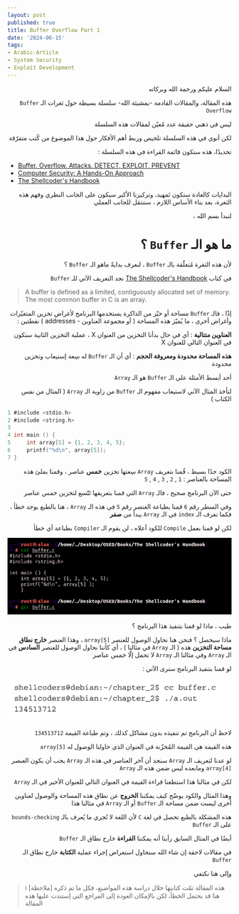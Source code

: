 ```yaml
---
layout: post
published: true
title: Buffer Overflow Part 1
date: '2024-06-15'
tags:
- Arabic-Article
- System Security
- Exploit Development
---
```


<div dir="rtl" markdown="1">

السلام عليكم ورحمة الله وبركاته 

هذه المقالة، والمقالات القادمة -بمشيئة الله- سلسلة بسيطة حول ثغرات الـ `Buffer Overflow` 

ليس في ذهني حقيقة عدد مُعيّن لمقالات هذه السلسلة 

لكن أنوي في هذه السلسلة تلخيص وربط أهم الأفكار حول هذا الموضوع من كُتب متفرّقة 

تحديدًا، هذه ستكون قائمة القراءة في هذه السلسلة : 


</div> 

- [Buffer. Overflow. Attacks. DETECT, EXPLOIT, PREVENT](https://a.co/d/fTPXdb6)
- [Computer Security: A Hands-On Approach](https://a.co/d/8n1K5hR)
- [The Shellcoder's Handbook](https://amzn.eu/d/e5ihS4i)


<div dir="rtl" markdown="1">
البدايات كالعادة ستكون تَمهيد، وتركيزنا الأكبر سيكون على الجانب النظري وفهم هذه الثغرة، بعد بناء الأساس اللازم ، سننتقل للجانب العملي 

لنبدأ بسم الله ، 

# ما هو الـ `Buffer` ؟ 
لأن هذه الثغرة مُتعلّقة بالـ `Buffer` ، لنعرف بدايةً ماهو الـ `Buffer` ؟ 

في كتاب [The Shellcoder's Handbook](https://amzn.eu/d/e5ihS4i) نجد التعريف الآتي للـ `Buffer` 

</div>

> A buffer is defined as a limited, contiguously allocated set of memory. The most common buffer in C is an array.



<div dir="rtl" markdown="1">

إذًا ، فالـ `Buffer` مساحة أو حيّز من الذاكرة يستخدمها البرنامج لأغراض تخزين المتغيّرات وأغراض أخرى ، ما يُميّز هذه المساحة ( أو مجموعة العناوين - addresses ) نقطتين : 

**العناوين متتالية** : أي في حال بدأنا التخزين من العنوان X ، عملية التخزين الثانية ستكون في العنوان التالي للعنوان X 

**هذه المساحة محدودة ومعروفة الحجم** : أي أن الـ `Buffer` له سِعة إستيعاب وتخزين محدودة 

أحد أبسط الأمثلة على الـ `Buffer` هو الـ `Array` 

لنأخذ المثال الآتي لاستيعاب مفهوم الـ `Buffer` من زاوية الـ `Array` ( المثال من نفس الكتاب )

</div>


```c
1 #include <stdio.h>
2 #include <string.h>
3 
4 int main () {
5     int array[5] = {1, 2, 3, 4, 5};
6     printf("%d\n", array[5]);
7 }
```

<div dir="rtl" markdown="1">

الكود جدًا بسيط ، قُمنا بتعريف `Array` سِعتها تخزين **خمس** عناصر ، وقمنا بملئ هذه المساحة بالعناصر : `1` , `2` , `3` , `4` , `5`

حتى الآن البرنامج صحيح ، فالـ `Array` التي قمنا بتعريفها تَتّسع لتخزين خمس عناصر 

وفي السطر رقم `6` قمنا بطباعة العنصر رقم `5` في هذه الـ `Array` ، هنا بالطبع يوجد خطأ ، فكما نعرف الـ `index` في الـ `Array` يبدأ من **صفر**

لكن لو قمنا بعمل `Compile` للكود أعلاه ، لن يقوم الـ `Compiler` بطباعة أي خطأ 

![1](https://raw.githubusercontent.com/0xb1tByte/0xb1tbyte.github.io/master/assets/media/BufferOverflow//1.png)


طيب ، ماذا لو قمنا بتنفيذ هذا البرنامج ؟ 

ماذا سيحصل ؟ فنحن هنا نحاول الوصول للعنصر `array[5]` ، وهذا العنصر **خارج نطاق مساحة التخزين** هذه ( الـ `Array` في مثالنا ) ، أي كأننا نحاول الوصول للعنصر **السادس** في الـ `Array` وفي مثالنا الـ `Array` لا تحمل إلّا خمس عناصر 

لو قمنا بتنفيذ البرنامج سنرى الآتي : 

![1](https://raw.githubusercontent.com/0xb1tByte/0xb1tbyte.github.io/master/assets/media/BufferOverflow//2.png)

لاحظ أن البرنامج تم تنفيذه بدون مشاكل كذلك ، وتم طباعة القيمة `134513712`

هذه القيمة هي القيمة المُخزّنة في العنوان الذي حاولنا الوصول له `array[5]`  

لو عدنا لتعريف الـ `Array` سنجد أن آخر العناصر في هذه الـ `Array` يجب أن يكون العنصر `array[4]` ومابعده ليس ضمن هذه الـ `Array`

لكن في مثالنا هذا استطعنا قراءة القيمة في العنوان التالي للعنوان الأخير في الـ `Array` 

وهذا المثال والكود يوضّح كيف يمكننا **الخروج** عن نطاق هذه المساحة والوصول لعناوين أخرى ليست ضمن مساحة الـ `Buffer` أو الـ `Array` في مثالنا هذا

هذه المشكلة بالطبع تحصل في لغة `C` لأن اللغة لا تُجري ما يُعرف بالـ `bounds-checking` على الـ `Buffer`  

أيضًا في المثال السابق رأينا أنه يمكننا **القراءة** خارج نطاق الـ `Buffer` 

في مقالات لاحقة إن شاء الله سنحاول استعراض إجراء عملية **الكتابة** خارج نطاق الـ `Buffer` 

وإلى هنا نكتفي 



</div>

> ℹ️ [ملاحظة]
> هذه المقالة تمّت كتابتها خلال دراسة هذه المواضيع، فكل ما تم ذكره هنا قد يحتمل الخطأ، لكن بالإمكان العودة إلى المراجع التي إستندت عليها هذه المقالة 
